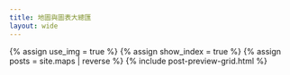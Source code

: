 ```yaml
---
title: 地圖與圖表大總匯
layout: wide
---
```

{% assign use_img = true %}
{% assign show_index = true %}
{% assign posts = site.maps | reverse %}
{% include post-preview-grid.html %}